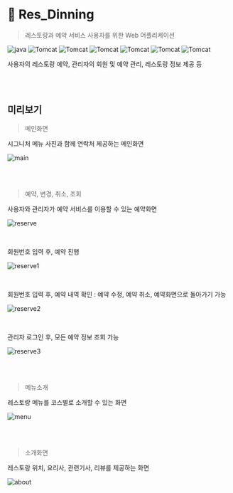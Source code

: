 # 🍴 Res_Dinning

> 레스토랑과 예약 서비스 사용자를 위한 Web 어플리케이션

 ![java](https://img.shields.io/badge/Java-8-lightgrey)  ![Tomcat](https://img.shields.io/badge/HTML5-%20-lightgrey)  ![Tomcat](https://img.shields.io/badge/CSS3-%20-lightgrey)  ![Tomcat](https://img.shields.io/badge/JavaScript-%20-lightgrey)  ![Tomcat](https://img.shields.io/badge/MySQL-8.0.21%20-lightgrey)  ![Tomcat](https://img.shields.io/badge/Tomcat-8.5.60-lightgrey)  ![Tomcat](https://img.shields.io/badge/JSP-%20-lightgrey) 

사용자의 레스토랑 예약, 관리자의 회원 및 예약 관리, 레스토랑 정보 제공 등

<br><br>

## 미리보기
> 메인화면

시그니처 메뉴 사진과 함께 연락처 제공하는 메인화면

![main](C:\Users\jihoj\Desktop\main.png)

<br>

<br>

> 예약, 변경, 취소, 조회 

사용자와 관리자가 예약 서비스를 이용할 수 있는 예약화면

![reserve](C:\Users\jihoj\Desktop\reserve.png)

<br>

회원번호 입력 후, 예약 진행

![reserve1](C:\Users\jihoj\Desktop\reserve1.png)

<br>

회원번호 입력 후, 예약 내역 확인 : 예약 수정, 예약 취소, 예약화면으로 돌아가기 가능

![reserve2](C:\Users\jihoj\Desktop\reserve2.png)

<br>

관리자 로그인 후, 모든 예약 정보 조회 가능

![reserve3](C:\Users\jihoj\Desktop\reserve3.png)

<br>

<br>

> 메뉴소개

레스토랑 메뉴를 코스별로 소개할 수 있는 화면

![menu](C:\Users\jihoj\Desktop\menu.png)

<br>

<br>

> 소개화면

레스토랑 위치, 요리사, 관련기사, 리뷰를 제공하는 화면

![about](C:\Users\jihoj\Desktop\about.png)

